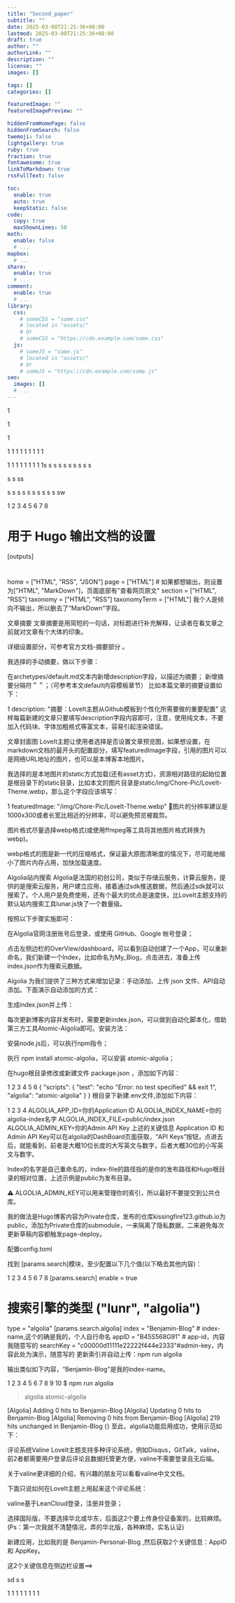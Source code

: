 ```yaml
---
title: "Second_paper"
subtitle: ""
date: 2025-03-08T21:25:36+08:00
lastmod: 2025-03-08T21:25:36+08:00
draft: true
author: ""
authorLink: ""
description: ""
license: ""
images: []

tags: []
categories: []

featuredImage: ""
featuredImagePreview: ""

hiddenFromHomePage: false
hiddenFromSearch: false
twemoji: false
lightgallery: true
ruby: true
fraction: true
fontawesome: true
linkToMarkdown: true
rssFullText: false

toc:
  enable: true
  auto: true
  keepStatic: false
code:
  copy: true
  maxShownLines: 50
math:
  enable: false
  # ...
mapbox:
  # ...
share:
  enable: true
  # ...
comment:
  enable: true
  # ...
library:
  css:
    # someCSS = "some.css"
    # located in "assets/"
    # Or
    # someCSS = "https://cdn.example.com/some.css"
  js:
    # someJS = "some.js"
    # located in "assets/"
    # Or
    # someJS = "https://cdn.example.com/some.js"
seo:
  images: []
  # ...
---
```

1






1


1

1
1
1
1
1
1
1
1
1

1
1
1
1
1
1
1
1
1s
s
s
s
s
s
s
s
s
s

s
s
ss



s
s
s
s
s
s
s
s
s
s
sw

1
2
3
4
5
6
7
8
# 用于 Hugo 输出文档的设置
[outputs]
# 
home = ["HTML", "RSS", "JSON"]
page = ["HTML"] # 如果都想输出，则设置为["HTML", "MarkDown"]，页面底部有"查看网页原文"
section = ["HTML", "RSS"]
taxonomy = ["HTML", "RSS"]
taxonomyTerm = ["HTML"]
我个人是倾向不输出，所以删去了“MarkDown”字段。

文章摘要
文章摘要是用简短的一句话，对标题进行补充解释，让读者在看文章之前就对文章有个大体的印象。

详细设置部分，可参考官方文档-摘要部分 。

我选择的手动摘要，做以下步骤：

在archetypes/default.md文本内新增description字段，以描述为摘要；
新增摘要分隔符＂＂；（可参考本文default内容模板章节）
比如本篇文章的摘要设置如下：

1
description: "摘要：LoveIt主题从Github模板到个性化所需要做的重要配置"
这样每篇新建的文章只要填写description字段内容即可，注意，使用纯文本，不要加入代码块、字体加粗格式等富文本，容易引起渲染错误。

文章封面图
LoveIt主题让使用者选择是否设置文章预览图，如果想设置，在markdown文档的最开头的配置部分，填写featuredImage字段，引用的图片可以是网络URL地址的图片，也可以是本博客本地图片。

我选择的是本地图片的static方式加载(还有asset方式)，资源相对路径的起始位置是根目录下的static目录，比如本文的图片目录是static/img/Chore-Pic/LoveIt-Theme.webp，那么这个字段应该填写：

1
featuredImage: "/img/Chore-Pic/LoveIt-Theme.webp"
🤔图片的分辨率建议是1000x300或者长宽比相近的分辨率，可以避免预览被裁剪。

图片格式尽量选择webp格式(或使用ffmpeg等工具将其他图片格式转换为webp)。

webp格式的图是新一代的压缩格式，保证最大原图清晰度的情况下，尽可能地缩小了图片内存占用，加快加载速度。

Algolia站内搜索
Algolia是法国的初创公司，类似于存储云服务，计算云服务，提供的是搜索云服务，用户建立应用，接着通过sdk推送数据，然后通过sdk就可以搜索了。个人用户是免费使用，还有个最大的优点是速度快，比LoveIt主题支持的默认站内搜索工具lunar.js快了一个数量级。

按照以下步骤实施即可：

在Algolia官网注册账号后登录，或使用 GitHub、Google 帐号登录；

点击左侧边栏的OverView/dashboard，可以看到自动创建了一个App，可以重新命名，我们新建一个Index，比如命名为My_Blog，点击进去，准备上传index.json作为搜索元数据。

Algolia 为我们提供了三种方式来增加记录：手动添加、上传 json 文件、API自动添加。下面演示自动添加的方式：

生成index.json并上传：

每次更新博客内容并发布时，需要更新index.json，可以做到自动化脚本化，借助第三方工具Atomic-Algolia即可。安装方法：

安装node.js后，可以执行npm指令；

执行 npm install atomic-algolia，可以安装 atomic-algolia；

在hugo根目录修改或新建文件 package.json ，添加如下内容：

1
2
3
4
5
6
{
"scripts": {
"test": "echo \"Error: no test specified\" && exit 1",
"algolia": "atomic-algolia"
}
}
根目录下新建.env文件,添加如下内容：

1
2
3
4
ALGOLIA_APP_ID=你的Application ID
ALGOLIA_INDEX_NAME=你的algolia-index名字
ALGOLIA_INDEX_FILE=public/index.json
ALGOLIA_ADMIN_KEY=你的Admin API Key
上述的关键信息 Application ID 和 Admin API Key可以在algolia的DashBoard页面获取，“API Keys”按钮，点进去后，就能看到，前者是大概10位长度的大写英文与数字，后者大概30位的小写英文与数字。

Index的名字是自己重命名的，index-file的路径指的是你的发布路径和Hugo根目录的相对位置，上述示例是public为发布目录。

⚠️ ALGOLIA_ADMIN_KEY可以用来管理你的索引，所以最好不要提交到公共仓库。

我的做法是Hugo博客内容为Private仓库，发布的仓库kissingfire123.github.io为public，添加为Private仓库的submodule，一来隔离了隐私数据，二来避免每次更新草稿内容都触发page-deploy。

配置config.toml

找到 [params.search]模块，至少配置以下几个值(以下略去其他内容)：

1
2
3
4
5
6
7
8
[params.search]
enable = true
# 搜索引擎的类型 ("lunr", "algolia")
type = "algolia"
[params.search.algolia]
index = "Benjamin-Blog" # index-name,这个的确是我的，个人自行命名
appID = "B45S568G91" # app-id，内容我随意写的
searchKey = "c00000d11111e22222f444e2333"#admin-key，内容此处为演示，随意写的
更新索引并自动上传：npm run algolia

输出类似如下内容，“Benjamin-Blog"是我的index-name。

1
2
3
4
5
6
7
8
9
10
$ npm  run algolia

> algolia
> atomic-algolia

[Algolia] Adding 0 hits to Benjamin-Blog
[Algolia] Updating 0 hits to Benjamin-Blog
[Algolia] Removing 0 hits from Benjamin-Blog
[Algolia] 219 hits unchanged in Benjamin-Blog
{}
至此，algolia功能启用成功，使用示范如下：


评论系统Valine
LoveIt主题支持多种评论系统，例如Disqus，GitTalk，valine，前2者都需要用户登录后评论且数据托管更方便，valine不需要登录且无后端。

关于valine更详细的介绍，有兴趣的朋友可以看看valine中文文档。

下面只说如何在LoveIt主题上用起来这个评论系统：

valine基于LeanCloud登录，注册并登录；

选择国际版，不要选择华北或华东，后面这2个要上传身份证备案的，比较麻烦。(Ps：第一次我就不清楚情况，弄的华北版，各种麻烦，实名认证)

新建应用，比如我的是 Benjamin-Personal-Blog ,然后获取2个关键信息：AppID 和 AppKey。

这2个关键信息在侧边栏设置==>


sd
s
s

1
1
1
1
1
1
1
1
<!--more-->

